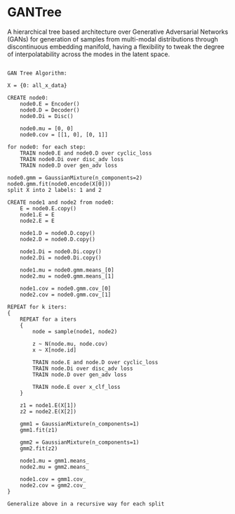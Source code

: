 # GANTree

A hierarchical tree based architecture over Generative Adversarial Networks (GANs) for generation of samples from multi-modal distributions through discontinuous embedding manifold, having a flexibility to tweak the degree of interpolatability across the modes in the latent space.

```

GAN Tree Algorithm:

X = {0: all_x_data}

CREATE node0:
    node0.E = Encoder()
    node0.D = Decoder()
    node0.Di = Disc()
    
    node0.mu = [0, 0]
    node0.cov = [[1, 0], [0, 1]]

for node0: for each step:
    TRAIN node0.E and node0.D over cyclic_loss
    TRAIN node0.Di over disc_adv loss
    TRAIN node0.D over gen_adv loss
    
node0.gmm = GaussianMixture(n_components=2)
node0.gmm.fit(node0.encode(X[0]))
split X into 2 labels: 1 and 2

CREATE node1 and node2 from node0:
    E = node0.E.copy()
    node1.E = E
    node2.E = E
    
    node1.D = node0.D.copy()
    node2.D = node0.D.copy()
    
    node1.Di = node0.Di.copy()
    node2.Di = node0.Di.copy()
    
    node1.mu = node0.gmm.means_[0]
    node2.mu = node0.gmm.means_[1]
    
    node1.cov = node0.gmm.cov_[0]
    node2.cov = node0.gmm.cov_[1]

REPEAT for k iters: 
{
    REPEAT for a iters 
    {
        node = sample(node1, node2)
        
        z ~ N(node.mu, node.cov)
        x ~ X[node.id]
        
        TRAIN node.E and node.D over cyclic_loss
        TRAIN node.Di over disc_adv loss
        TRAIN node.D over gen_adv loss
        
        TRAIN node.E over x_clf_loss
    }
    
    z1 = node1.E(X[1])
    z2 = node2.E(X[2])
    
    gmm1 = GaussianMixture(n_components=1)
    gmm1.fit(z1)
    
    gmm2 = GaussianMixture(n_components=1)
    gmm2.fit(z2)
    
    node1.mu = gmm1.means_
    node2.mu = gmm2.means_
    
    node1.cov = gmm1.cov_
    node2.cov = gmm2.cov_
}

Generalize above in a recursive way for each split
```